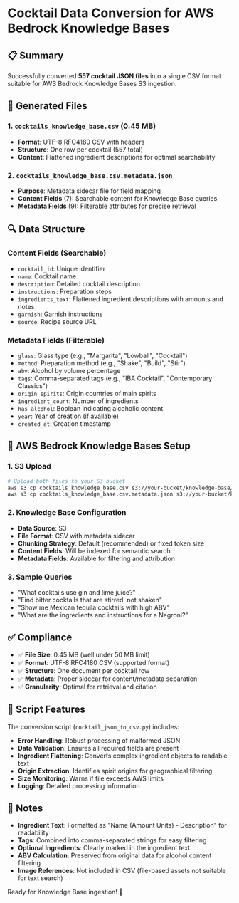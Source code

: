 # Cocktail Data Conversion for AWS Bedrock Knowledge Bases

## 📋 Summary

Successfully converted **557 cocktail JSON files** into a single CSV format suitable for AWS Bedrock Knowledge Bases S3 ingestion.

## 📄 Generated Files

### 1. `cocktails_knowledge_base.csv` (0.45 MB)
- **Format**: UTF-8 RFC4180 CSV with headers
- **Structure**: One row per cocktail (557 total)
- **Content**: Flattened ingredient descriptions for optimal searchability

### 2. `cocktails_knowledge_base.csv.metadata.json`
- **Purpose**: Metadata sidecar file for field mapping
- **Content Fields** (7): Searchable content for Knowledge Base queries
- **Metadata Fields** (9): Filterable attributes for precise retrieval

## 🔍 Data Structure

### Content Fields (Searchable)
- `cocktail_id`: Unique identifier
- `name`: Cocktail name
- `description`: Detailed cocktail description
- `instructions`: Preparation steps
- `ingredients_text`: Flattened ingredient descriptions with amounts and notes
- `garnish`: Garnish instructions
- `source`: Recipe source URL

### Metadata Fields (Filterable)
- `glass`: Glass type (e.g., "Margarita", "Lowball", "Cocktail")
- `method`: Preparation method (e.g., "Shake", "Build", "Stir")
- `abv`: Alcohol by volume percentage
- `tags`: Comma-separated tags (e.g., "IBA Cocktail", "Contemporary Classics")
- `origin_spirits`: Origin countries of main spirits
- `ingredient_count`: Number of ingredients
- `has_alcohol`: Boolean indicating alcoholic content
- `year`: Year of creation (if available)
- `created_at`: Creation timestamp

## 🚀 AWS Bedrock Knowledge Bases Setup

### 1. S3 Upload
```bash
# Upload both files to your S3 bucket
aws s3 cp cocktails_knowledge_base.csv s3://your-bucket/knowledge-base/
aws s3 cp cocktails_knowledge_base.csv.metadata.json s3://your-bucket/knowledge-base/
```

### 2. Knowledge Base Configuration
- **Data Source**: S3
- **File Format**: CSV with metadata sidecar
- **Chunking Strategy**: Default (recommended) or fixed token size
- **Content Fields**: Will be indexed for semantic search
- **Metadata Fields**: Available for filtering and attribution

### 3. Sample Queries
- "What cocktails use gin and lime juice?"
- "Find bitter cocktails that are stirred, not shaken"
- "Show me Mexican tequila cocktails with high ABV"
- "What are the ingredients and instructions for a Negroni?"

## ✅ Compliance

- ✅ **File Size**: 0.45 MB (well under 50 MB limit)
- ✅ **Format**: UTF-8 RFC4180 CSV (supported format)
- ✅ **Structure**: One document per cocktail row
- ✅ **Metadata**: Proper sidecar for content/metadata separation
- ✅ **Granularity**: Optimal for retrieval and citation

## 🔧 Script Features

The conversion script (`cocktail_json_to_csv.py`) includes:

- **Error Handling**: Robust processing of malformed JSON
- **Data Validation**: Ensures all required fields are present
- **Ingredient Flattening**: Converts complex ingredient objects to readable text
- **Origin Extraction**: Identifies spirit origins for geographical filtering
- **Size Monitoring**: Warns if file exceeds AWS limits
- **Logging**: Detailed processing information

## 📝 Notes

- **Ingredient Text**: Formatted as "Name (Amount Units) - Description" for readability
- **Tags**: Combined into comma-separated strings for easy filtering
- **Optional Ingredients**: Clearly marked in the ingredient text
- **ABV Calculation**: Preserved from original data for alcohol content filtering
- **Image References**: Not included in CSV (file-based assets not suitable for text search)

Ready for Knowledge Base ingestion! 🎉
